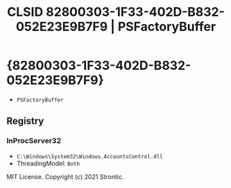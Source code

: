 ﻿---
title: "CLSID 82800303-1F33-402D-B832-052E23E9B7F9 | PSFactoryBuffer"
excerpt: What is COM-Object CLSID 82800303-1F33-402D-B832-052E23E9B7F9?
---

# {82800303-1F33-402D-B832-052E23E9B7F9}

* `PSFactoryBuffer`

## Registry


### InProcServer32

* `C:\Windows\System32\Windows.AccountsControl.dll`
* ThreadingModel: `Both`

MIT License. Copyright (c) 2021 Strontic.


